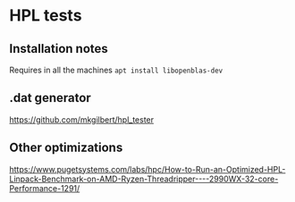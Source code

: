 # HPL tests

## Installation notes

Requires in all the machines
`
apt install libopenblas-dev
`

## .dat generator
https://github.com/mkgilbert/hpl_tester

## Other optimizations
https://www.pugetsystems.com/labs/hpc/How-to-Run-an-Optimized-HPL-Linpack-Benchmark-on-AMD-Ryzen-Threadripper----2990WX-32-core-Performance-1291/
